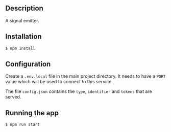 ## Description

A signal emitter.

## Installation

```bash
$ npm install
```

## Configuration

Create a `.env.local` file in the main project directory.
It needs to have a `PORT` value which will be used to connect to this service.

The file `config.json` contains the `type`, `identifier` and `tokens` that are served.

## Running the app

```bash
$ npm run start

```


